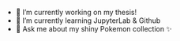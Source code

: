 - 🔭 I’m currently working on my thesis!
- 🌱 I’m currently learning JupyterLab & Github
- 💬 Ask me about my shiny Pokemon collection ✨
